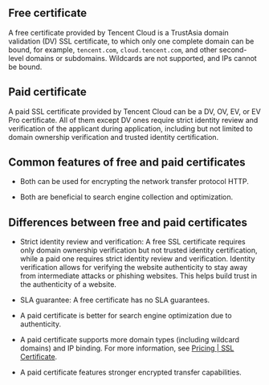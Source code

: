 ## Free certificate

A free certificate provided by Tencent Cloud is a TrustAsia domain validation (DV) SSL certificate, to which only one complete domain can be bound, for example, `tencent.com`, `cloud.tencent.com`, and other second-level domains or subdomains. Wildcards are not supported, and IPs cannot be bound.

## Paid certificate

A paid SSL certificate provided by Tencent Cloud can be a DV, OV, EV, or EV Pro certificate. All of them except DV ones require strict identity review and verification of the applicant during application, including but not limited to domain ownership verification and trusted identity certification.

## Common features of free and paid certificates
- Both can be used for encrypting the network transfer protocol HTTP.

- Both are beneficial to search engine collection and optimization.


## Differences between free and paid certificates
- Strict identity review and verification: A free SSL certificate requires only domain ownership verification but not trusted identity certification, while a paid one requires strict identity review and verification. Identity verification allows for verifying the website authenticity to stay away from intermediate attacks or phishing websites. This helps build trust in the authenticity of a website.

- SLA guarantee: A free certificate has no SLA guarantees.

- A paid certificate is better for search engine optimization due to authenticity.

- A paid certificate supports more domain types (including wildcard domains) and IP binding. For more information, see [Pricing | SSL Certificate](https://intl.cloud.tencent.com/pricing/ssl).

- A paid certificate features stronger encrypted transfer capabilities.
